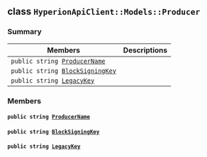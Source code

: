 ## class `HyperionApiClient::Models::Producer` 

### Summary

 Members                        | Descriptions                                
--------------------------------|---------------------------------------------
`public string `[`ProducerName`](#class_hyperion_api_client_1_1_models_1_1_producer_1ae70301d3227cda89bfad2e3f43f6d241) | 
`public string `[`BlockSigningKey`](#class_hyperion_api_client_1_1_models_1_1_producer_1aad0641e17e3d8f069aa8e7127d01651b) | 
`public string `[`LegacyKey`](#class_hyperion_api_client_1_1_models_1_1_producer_1a567945c6b05cd1dd5ed59fc6cea0f850) | 

### Members

#### `public string `[`ProducerName`](#class_hyperion_api_client_1_1_models_1_1_producer_1ae70301d3227cda89bfad2e3f43f6d241) 

#### `public string `[`BlockSigningKey`](#class_hyperion_api_client_1_1_models_1_1_producer_1aad0641e17e3d8f069aa8e7127d01651b) 

#### `public string `[`LegacyKey`](#class_hyperion_api_client_1_1_models_1_1_producer_1a567945c6b05cd1dd5ed59fc6cea0f850) 

